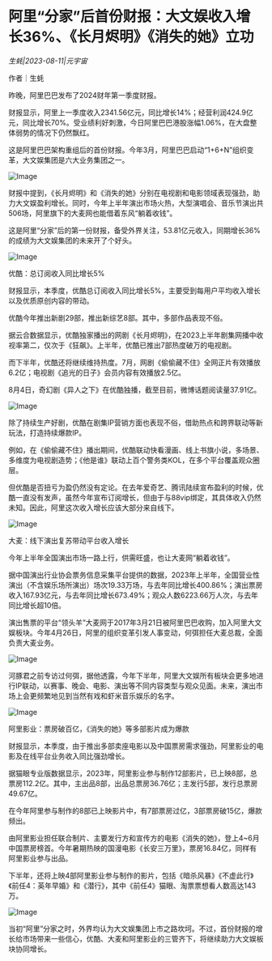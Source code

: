 # 阿里“分家”后首份财报：大文娱收入增长36%、《长月烬明》《消失的她》立功

*生蚝|2023-08-11|元宇宙*

作者｜生蚝

昨晚，阿里巴巴发布了2024财年第一季度财报。

财报显示，阿里上一季度收入2341.56亿元，同比增长14%；经营利润424.9亿元，同比增长70%。受业绩利好刺激，今日阿里巴巴港股涨幅1.06%，在大盘整体弱势的情况下仍然飘红。

这是阿里巴巴架构重组后的首份财报。今年3月，阿里巴巴启动“1+6+N”组织变革，大文娱集团是六大业务集团之一。

![Image](https://mmbiz.qpic.cn/sz_mmbiz_jpg/Thf7MtZSy5JqevzYSaCRYMov9FOoNS91Z1wT4rx9vcWPiayQGao2m3d0Zf7R0OLNibjwrcH0tSlqIGTeruwMe99w/640?wx_fmt=jpeg&wxfrom=5&wx_lazy=1&wx_co=1)

财报中提到，《长月烬明》和《消失的她》分别在电视剧和电影领域表现强劲，助力大文娱盈利增长。同时，今年上半年演出市场火热，大型演唱会、音乐节演出共506场，阿里旗下的大麦网也能借着东风“躺着收钱”。

这是阿里“分家”后的第一份财报，备受外界关注，53.81亿元收入，同期增长36%的成绩为大文娱集团的未来开了个好头。

![Image](https://mmbiz.qpic.cn/mmbiz_png/Thf7MtZSy5K5Tkyf8b8hrP3NfnsviakYylWrEpAL1w0oqvpENOT5kHsXicqRYQRJibNZ6Upseib0Zib5f3MegZ9zDbQ/640?wx_fmt=png&tp=wxpic&wxfrom=5&wx_lazy=1&wx_co=1)

优酷：总订阅收入同比增长5%

财报显示，本季度，优酷总订阅收入同比增长5%，主要受到每用户平均收入增长以及优质原创内容的带动。

优酷今年推出新剧29部，推出新综艺8部。其中，多部作品表现不俗。

据云合数据显示，优酷独家播出的网剧《长月烬明》，在2023上半年剧集网播中收视率第二，仅次于《狂飙》。上半年，优酷已推出7部热度破万的电视剧。

而下半年，优酷还将继续维持热度。7月，网剧《偷偷藏不住》全网正片有效播放6.2亿；电视剧《追光的日子》会员内容有效播放2.5亿。

8月4日，奇幻剧《异人之下》在优酷独播，截至目前，微博话题阅读量37.91亿。

![Image](https://mmbiz.qpic.cn/sz_mmbiz_jpg/Thf7MtZSy5JqevzYSaCRYMov9FOoNS91QJyA5eeKa9ogtdFpvUez5rvp3q5DqibPce2vyNr2ztGQADZZEYGIKYg/640?wx_fmt=jpeg&wxfrom=5&wx_lazy=1&wx_co=1)

除了持续生产好剧，优酷在剧集IP营销方面也表现不俗，借助热点和跨界联动等新玩法，打造持续爆款IP。

例如，在《偷偷藏不住》播出期间，优酷联动快看漫画、线上书旗小说，多场景、多维度为电视剧造势；《他是谁》联动上百个警务类KOL，在多个平台覆盖观众圈层。

但优酷是否扭亏为盈仍然没有定论。在去年爱奇艺、腾讯陆续宣布盈利的时候，优酷一直没有发声，虽然今年宣布订阅增长，但由于与88vip绑定，其具体收入仍然未知。因此，阿里这次收入增长应该大部分来自线下。

![Image](https://mmbiz.qpic.cn/mmbiz_png/Thf7MtZSy5K5Tkyf8b8hrP3NfnsviakYyMAnff87gtknRnhcfmzhNiaQapwzkGich6miaAw869p4GweNHfQsOdQbhg/640?wx_fmt=png&tp=wxpic&wxfrom=5&wx_lazy=1&wx_co=1)

大麦：线下演出复苏带动平台收入增长

今年上半年全国演出市场一路上行，供需旺盛，也让大麦网“躺着收钱”。

据中国演出行业协会票务信息采集平台提供的数据，2023年上半年，全国营业性演出（不含娱乐场所演出）场次19.33万场，与去年同比增长400.86%；演出票房收入167.93亿元，与去年同比增长673.49%；观众人数6223.66万人次，与去年同比增长超10倍。

演出售票的平台“领头羊”大麦网于2017年3月21日被阿里巴巴收购，加入阿里大文娱板块。今年4月26日，阿里的组织变革引发人事变动，何弭担任大麦总裁，全面负责大麦业务。

![Image](https://mmbiz.qpic.cn/sz_mmbiz_jpg/Thf7MtZSy5JqevzYSaCRYMov9FOoNS91MZBsuZ4v2aeGxNMADEpfX1K1q66ibYnU7DPiaUW969MbqdBzSBgP0UFw/640?wx_fmt=jpeg&wxfrom=5&wx_lazy=1&wx_co=1)

河豚君之前专访过何弭，据他透露，今年下半年，阿里大文娱所有板块会更多地进行IP联动，以赛事、晚会、电影、演出等不同内容类型与观众见面。未来，演出市场上会更频繁地见到当然有戏和虾米音乐娱乐的名字。

![Image](https://mmbiz.qpic.cn/mmbiz_png/Thf7MtZSy5K5Tkyf8b8hrP3NfnsviakYyavCfTj8DH8doSTZj0XUxkhRWhfEdudHPqlibIV2D1dCZnTd0Qg2Vuog/640?wx_fmt=png&tp=wxpic&wxfrom=5&wx_lazy=1&wx_co=1)

阿里影业：票房破百亿，《消失的她》等多部影片成为爆款

财报显示，本季度，由于推出多部卖座电影以及中国票房需求强劲，阿里影业的电影及在线平台业务收入同比强劲增长。

据猫眼专业版数据显示，2023年，阿里影业参与制作12部影片，已上映8部，总票房112.2亿。其中，主出品8部，出品总票房36.76亿；主发行5部，发行总票房49.67亿。

在今年阿里参与制作的8部已上映影片中，有7部票房过亿，3部票房破15亿，爆款频出。

由阿里影业担任联合制片、主要发行方和宣传方的电影《消失的她》，登上4~6月中国票房榜首。今年暑期热映的国漫电影《长安三万里》，票房16.84亿，同样有阿里影业参与出品。

下半年，还将上映4部阿里影业参与制作的影片，包括《暗杀风暴》《不虚此行》《前任4：英年早婚》和《潜行》，其中《前任4》猫眼、淘票票想看人数高达143万。

![Image](https://mmbiz.qpic.cn/sz_mmbiz_png/Thf7MtZSy5JqevzYSaCRYMov9FOoNS91bXmUlCbPRzmRAnmiat24qu2BZ9tUHwmUicQUcrgdEGWS9JsRnfatbhQg/640?wx_fmt=png&wxfrom=5&wx_lazy=1&wx_co=1)

当初“阿里”分家之时，外界均认为大文娱集团上市之路坎坷。不过，首份财报的增长给市场带来一些信心，优酷、大麦和阿里影业的三管齐下，将继续助力大文娱板块协同增长。

